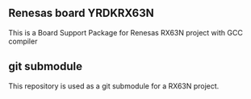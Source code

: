 ## Renesas board YRDKRX63N ##
This is a Board Support Package for Renesas RX63N project with GCC compiler

## git submodule ##
This repository is used as a git submodule for a RX63N project.